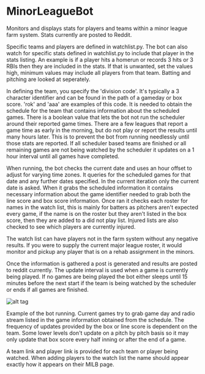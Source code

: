 # MinorLeagueBot
Monitors and displays stats for players and teams within a minor league farm system. Stats currently are posted to Reddit.

Specific teams and players are defined in watchlist.py. The bot can also watch for specific stats defined in watchlist.py to include
that player in the stats listing. An example is if a player hits a homerun or records 3 hits or 3 RBIs then they are included in the stats.
If that is unwanted, set the values high, minimum values may include all players from that team. Batting and pitching are looked at seperately.


In defining the team, you specify the 'division code'. It's typically a 3 character identifier and can be found in the path of a gameday or box score.
'rok' and 'aaa' are examples of this code. It is needed to obtain the schedule for the team that contains information about the scheduled games. There
is a boolean value that lets the bot not run the scheduler around their reported game times. There are a few leagues that report a game time
as early in the morning, but do not play or report the results until many hours later. This is to prevent the bot from running needlessly until those
stats are reported. If all scheduler based teams are finished or all remaining games are not being watched by the scheduler it updates on a 1 hour interval until
all games have completed. 

When running, the bot checks the current date and uses an hour offset to adjust for varying time zones. It queries for the scheduled games for that 
date and any further dates specified. In the current iteration only the current date is asked. When it grabs the scheduled information it
contains necessary information about the game identifier needed to grab both the line score and box score information. Once ran it checks
each roster for names in the watch list, this is mainly for batters as pitchers aren't expected every game, if the name is on the roster
but they aren't listed in the box score, then they are added to a did not play list. Injured lists are also checked to see which players are
currently injured.

The watch list can have players not in the farm system without any negative results. If you were to supply the current major league roster, it
would monitor and pickup any player that is on a rehab assignment in the minors.

Once the information is gathered a post is generated and results are posted to reddit currently. The update interval is used when a game is currently
being played. If no games are being played the bot either sleeps until 15 minutes before the next start if the team is being watched by the scheduler
or ends if all games are finished. 

![alt tag](http://i.imgur.com/EIW5wUL.png)

Example of the bot running. Current games try to grab game day and radio stream listed in the game information obtained from the schedule. The frequency
of updates provided by the box or line score is dependent on the team. Some lower levels don't update on a pitch by pitch basis so it may only
update that box score every half inning or after the end of a game. 

A team link and player link is provided for each team or player being watched. When adding players to the watch list the name should appear exactly how it appears on their MILB page.
